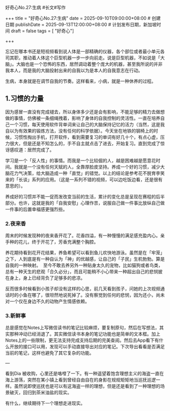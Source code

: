 好奇心No.27:生病
#长文#写作

+++
title       = "好奇心No.27:生病"
date        = 2025-09-10T09:00:00+08:00    # 创建日期
publishDate = 2025-09-13T12:00:00+08:00    # 计划发布日期，新加坡时间
draft       = false
tags = [ "好奇心"]

+++

忘记在哪本书还是短视频看到说人体是一部精确的仪器，各个部位或者最小单元各司其职，推动着人体这个巨型机器一步一步向前走。说是巨型机器，不如说是「大脑」。大脑也是一个恐怖的东西，居然调动着整个庞大的机器，甚至我所说的并非我本人，而是我的大脑投射出来的自我以为是本人的自我意志在行动。

生病，本身就是在调节自我的节奏。这样看来，小病，就是一种休养的过程。

<!--more-->


## 1.习惯的力量
因为感冒一直没有完成褪去，所以身体多少还是会有影响，不能足够的精力去做想做的事情，仿佛被一条细绳拽着，影响了身体的自我控制的灵活性。一直在培养自己一个习惯，每天使用软件背单词来让自己的大脑保持记忆的活力（当然，这是我自以为有效果的锻炼方法，没有任何的科学依据）。今天坐在地铁的钢椅上的时候，习惯性掏出手机，打开软件，看到需要复习的单词有好几十个，有点心虚，压力很大，但是还是不知怎么的，手不自主就点击了进去，开始复习。直到完成了惊讶感叹道：居然完成了。

学习是一个「反人性」的事情。而我是一个比较倔的人，越是困难越是愿意花时间。我就是一个没有任何天赋的人，全靠厚脸皮坚持。养成一个好的习惯，减少大脑花力气决策，给大脑造成一种「直觉」的错觉。以上的结论是参考花不脱育李笑来的「长谈」系列的应用。（这是一系列不错的视频，可以边吃饭边看，还是很有意思的）。

养成好的习惯并不能一促而发改变当前的生活，累计的变化总是呈现在赛程的后半部分。也许，这就是我的「自我安慰」心理作祟，说服自己做一件事比放纵自己做一件事的后置幸福感更强烈些。


### 2.夜来香

周末的时候发现种的夜来香开花了。花香四溢，有一种慢慢的满足感充盈内心。亲手种的花儿，终于开花了，芳香充满整个胸腔。

养花期待看到花开花结果，养鱼希望可以看到鱼儿欢快地游泳。虽然是在「牢笼」之下，人到底是有一种自认为「神」的优越感，让自己的「子民」生机勃勃。算是自我的一种映射。  至今不敢去养另外一种贴身太久的宠物，比如猫狗或者鸟类，总有一种天生的悲观「合久必分」，而且可能稍不小心带来一种超出自己的悲悯披在身上，身上已经背负了足够多的悲凉。

反而很多时候看到小孩子却没有这样的心思，前几天看到孩子，问她的上次视频通话时的小鱼在哪了，很坦然地说死掉了。没有察觉到任何的悲悯，因为还小，尚未对一个仅在身边不久的动物产生情感依赖。


### 3.新鲜事

总是感觉在Notes上写微信读书的笔记比较麻烦，要复制原句，然后在写想法，其实那种冲动已经消退了。其实微信读书本身的笔记功能也是简单的文本框。加上Notes上的一些限制，更无法支持完成支持后期的完美查阅。然后去App看下有什么开放的接口可以用，发现可以手动直接导出对应的笔记。下次导出看看是否满足当前的笔记，这样也避免了其它复杂的功能。

—

看到Dia 被收购，心里还是咯噔了一下。有一种遥望着饱含理想主义的海盗一直在海上游荡，突然在某小镇上看到曾经自由自在的身影在规规矩矩地当巡抚巡逻一样。虽然说即使巡抚也是可以有这海盗一样的理想，但是还是看到了一种理想的场景破灭，回归到茶米油盐的现实。

有什么，继续期待下一个理想走进现实。
